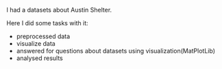 I had a datasets about Austin Shelter.

Here I did some tasks with it:
   -  preprocessed data
   -  visualize data
   -  answered for questions about datasets using visualization(MatPlotLib)
   -  analysed results